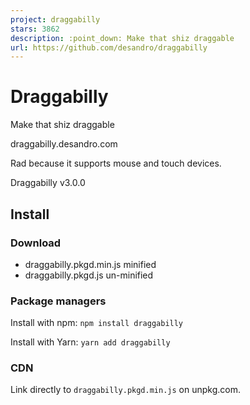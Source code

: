 ```yaml
---
project: draggabilly
stars: 3862
description: :point_down: Make that shiz draggable
url: https://github.com/desandro/draggabilly
---
```


Draggabilly
===========

Make that shiz draggable

draggabilly.desandro.com

Rad because it supports mouse and touch devices.

Draggabilly v3.0.0

Install
-------

### Download

-   draggabilly.pkgd.min.js minified
-   draggabilly.pkgd.js un-minified

### Package managers

Install with npm: `npm install draggabilly`

Install with Yarn: `yarn add draggabilly`

### CDN

Link directly to `draggabilly.pkgd.min.js` on unpkg.com.

<script src\="https://unpkg.com/draggabilly@3/dist/draggabilly.pkgd.min.js"\></script\>

Usage
-----

Initialize Draggabilly as a jQuery plugin

var $draggable \= $('.draggable').draggabilly({
  // options...
})

Initialize Draggabilly with vanilla JS

var elem \= document.querySelector('.draggable');
var draggie \= new Draggabilly( elem, {
  // options...
});

// or pass in selector string as first argument
var draggie \= new Draggabilly( '.draggable', {
  // options...
});

// if you have multiple .draggable elements
// get all draggie elements
var draggableElems \= document.querySelectorAll('.draggable');
// array of Draggabillies
var draggies \= \[\]
// init Draggabillies
for ( var i\=0; i < draggableElems.length; i++ ) {
  var draggableElem \= draggableElems\[i\];
  var draggie \= new Draggabilly( draggableElem, {
    // options...
  });
  draggies.push( draggie );
}

### Classes

-   `.is-pointer-down` added when the user's pointer (mouse, touch, pointer) first presses down.
-   `.is-dragging` added when elements starts to drag.

Options
-------

### axis

**Type:** _String_

**Values:** `'x'` or `'y'`

axis: 'x'

Constrains movement to horizontal or vertical axis.

### containment

**Type:** _Element_, Selector _String_, or _Boolean_

containment: '.container'

Contains movement to the bounds of the element. If `true`, the container will be the parent element.

### grid

**Type:** _Array_

**Values:** `[ x, y ]`

grid: \[ 20, 20 \]

Snaps the element to a grid, every x and y pixels.

### handle

**Type:** Selector _String_, _Array_, _HTMLElement_

// select all .handle children with selector string
handle: '.handle'

// set as element
handle: element.querySelector('.handle')

// set as array or NodeList
handle: \[ element.querySelector('.handle1'), element.querySelector('.handle2') \]

Specifies on what element the drag interaction starts.

`handle` is useful for when you do not want all inner elements to be used for dragging, like inputs and forms. See back handle example on CodePen.

Events
------

Bind events with jQuery with standard jQuery event methods `.on()`, `.off()`, and `.one()`. Inside jQuery event listeners `this` refers to the Draggabilly element.

// jQuery
function listener(/\* parameters \*/) {
  // get Draggabilly instance
  var draggie \= $(this).data('draggabilly');
  console.log( 'eventName happened', draggie.position.x, draggie.position.y );
}
// bind event listener
$draggable.on( 'eventName', listener );
// unbind event listener
$draggable.off( 'eventName', listener );
// bind event listener to trigger once. note ONE not ON
$draggable.one( 'eventName', function() {
  console.log('eventName happened just once');
});

Bind events with vanilla JS with `.on()`, `.off()`, and `.once()` methods. Inside vanilla JS event listeners `this` refers to the Draggabilly instance.

// vanilla JS
function listener(/\* parameters \*/) {
  console.log( 'eventName happened', this.position.x, this.position.y );
}
// bind event listener
draggie.on( 'eventName', listener );
// unbind event listener
draggie.off( 'eventName', listener );
// bind event listener to trigger once. note ONCE not ONE or ON
draggie.once( 'eventName', function() {
  console.log('eventName happened just once');
});

### dragStart

Triggered when dragging starts and the element starts moving. Dragging starts after the user's pointer has moved a couple pixels to allow for clicks.

// jQuery
$draggable.on( 'dragStart', function( event, pointer ) {...})
// vanilla JS
draggie.on( 'dragStart', function( event, pointer ) {...})

-   `event` - **Type:** _Event_ - the original `mousedown` or `touchstart` event
-   `pointer` - **Type:** _MouseEvent_ or _Touch_ - the event object that has `.pageX` and `.pageY`

### dragMove

Triggered when dragging moves.

// jQuery
$draggable.on( 'dragMove', function( event, pointer, moveVector ) {...})
// vanilla JS
draggie.on( 'dragMove', function( event, pointer, moveVector ) {...})

-   `event` - **Type:** _Event_ - the original `mousemove` or `touchmove` event
-   `pointer` - **Type:** _MouseEvent_ or _Touch_ - the event object that has `.pageX` and `.pageY`
-   `moveVector` **Type:** _Object_ - How far the pointer has moved from its start position `{ x: 20, y: -30 }`

### dragEnd

Triggered when dragging ends.

// jQuery
$draggable.on( 'dragEnd', function( event, pointer ) {...})
// vanilla JS
draggie.on( 'dragEnd', function( event, pointer ) {...})

-   `event` - **Type:** _Event_ - the original `mouseup` or `touchend` event
-   `pointer` - **Type:** _MouseEvent_ or _Touch_ - the event object that has `.pageX` and `.pageY`

### pointerDown

Triggered when the user's pointer (mouse, touch, pointer) presses down.

// jQuery
$draggable.on( 'pointerDown', function( event, pointer ) {...})
// vanilla JS
draggie.on( 'pointerDown', function( event, pointer ) {...})

-   `event` - **Type:** _Event_ - the original `mousedown` or `touchstart` event
-   `pointer` - **Type:** _MouseEvent_ or _Touch_ - the event object that has `.pageX` and `.pageY`

### pointerMove

Triggered when the user's pointer moves.

// jQuery
$draggable.on( 'pointerMove', function( event, pointer, moveVector ) {...})
// vanilla JS
draggie.on( 'pointerMove', function( event, pointer, moveVector ) {...})

-   `event` - **Type:** _Event_ - the original `mousemove` or `touchmove` event
-   `pointer` - **Type:** _MouseEvent_ or _Touch_ - the event object that has `.pageX` and `.pageY`
-   `moveVector` **Type:** _Object_ - How far the pointer has moved from its start position `{ x: 20, y: -30 }`

### pointerUp

Triggered when the user's pointer unpresses.

// jQuery
$draggable.on( 'pointerUp', function( event, pointer ) {...})
// vanilla JS
draggie.on( 'pointerUp', function( event, pointer ) {...})

-   `event` - **Type:** _Event_ - the original `mouseup` or `touchend` event
-   `pointer` - **Type:** _MouseEvent_ or _Touch_ - the event object that has `.pageX` and `.pageY`

### staticClick

Triggered when the user's pointer is pressed and unpressed and has not moved enough to start dragging.

`click` events are hard to detect with draggable UI, as they are triggered whenever a user drags. Draggabilly's staticClick event resolves this, as it is triggered when the user has not dragged.

// jQuery
$draggable.on( 'staticClick', function( event, pointer ) {...})
// vanilla JS
draggie.on( 'staticClick', function( event, pointer ) {...})

-   `event` - **Type:** _Event_ - the original `mouseup` or `touchend` event
-   `pointer` - **Type:** _MouseEvent_ or _Touch_ - the event object that has `.pageX` and `.pageY`

Methods
-------

### disable

// jQuery
$draggable.draggabilly('disable')
// vanilla JS
draggie.disable()

### enable

// jQuery
$draggable.draggabilly('enable')
// vanilla JS
draggie.enable()

### setPosition

// jQuery
$draggable.draggabilly( 'setPosition', x, y )
// vanilla JS
draggie.setPosition( x, y )

-   `x` - **Type:** _Number_ - horizontal position
-   `y` - **Type:** _Number_ - vertical position

### dragEnd

Stop dragging.

// jQuery
$draggable.draggabilly('dragEnd')
// vanilla JS
draggie.dragEnd()

### destroy

// jQuery
$draggable.draggabilly('destroy')
// vanilla JS
draggie.destroy()

### jQuery.fn.data('draggabilly')

Get the Draggabilly instance from a jQuery object. Draggabilly instances are useful to access Draggabilly properties.

var draggie \= $('.draggable').data('draggabilly')
// access Draggabilly properties
console.log( 'draggie at ' + draggie.position.x + ', ' + draggie.position.y )

Properties
----------

### position

draggie.position
// => { x: 20, y: -30 }

-   `position` - **Type:** _Object_
-   `x` - **Type:** _Number_
-   `y` - **Type:** _Number_

Webpack & Browserify
--------------------

Install Draggabilly with npm.

```
npm install draggabilly
```

var Draggabilly \= require('draggabilly');

var draggie \= new Draggabilly( '.draggable', {
  // options
});

To use Draggabilly as a jQuery plugin, you need to install and call jQuery Bridget.

```
npm install jquery-bridget
```

var $ \= require('jquery');
var jQueryBridget \= require('jquery-bridget');
var Draggabilly \= require('draggabilly');

// make Draggabilly a jQuery plugin
jQueryBridget( 'draggabilly', Draggabilly, $ );
// now you can use $().draggabilly()
$('.draggable').draggabilly({...})

Browser support
---------------

Draggabilly v3 supports Chrome 49+, Firefox 41+, Safari 14+ (mobile & desktop), and Edge 12+.

-   Use Draggabilly v2 for IE10 support and Safari 8 support.
-   Use Draggabilly v2.1 for Android 4+ and Safari 6+ support.
-   Use Draggabilly v1 for IE8 & 9, and Android 2.3+ support.

License
-------

Draggabilly is released under the MIT License. Have at it.

* * *

Made by David DeSandro 😻

